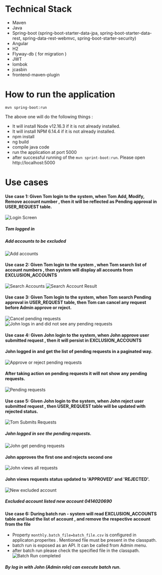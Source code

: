 # Technical Stack
* Maven 
* Java
* Spring-boot (spring-boot-starter-data-jpa, spring-boot-starter-data-rest, spring-data-rest-webmvc, spring-boot-starter-security)
* Angular
* H2
* Flyway-db ( for migration )
* JWT 
* lombok 
* jcasbin
* frontend-maven-plugin

# How to run the application
```
mvn spring-boot:run
```
The above one will do the following things :
* It will install Node v12.16.3 if it is not already installed.
* It will install NPM 6.14.4 if it is not already installed.
* npm install
* ng build
* compile java code
* run the application at port 5000
* after successful running of the `mvn sprint-boot:run`. Please open http://localhost:5000

# Use cases
#### Use case 1: Given Tom login to the system,  when Tom Add, Modify, Remove account number , then it will be  reflected as Pending approval in USER_REQUEST table.
![Login Screen](./docs/LoginScreen.png)
##### Tom logged in
##### Add accounts to be excluded
![Add accounts](./docs/AccountSubmission.png)

#### Use case 2: Given Tom login to the system , when Tom  search list of account numbers , then system will display all accounts from EXCLUSION_ACCOUNTS
![Search Accounts](./docs/SearchAccount.png)
![Search Account Result](./docs/AccountSearchResult.png)
#### Use case 3: Given Tom login to the system,  when Tom search Pending approval in USER_REQUEST table, then Tom can cancel any request before Admin approve or reject.
![Cancel pending requests](./docs/CancelPendingRequest.png)
![John logs in and did not see any pending requests](./docs/NoPendingRequests.png)
#### Use case 4: Given John login to the system, when John approve user submitted request ,  then it will persist in EXCLUSION_ACCOUNTS
#### John logged in and get the list of pending requests in a paginated way.
![Approve or reject pending requests](./docs/ApproveReject.png)
#### After taking action on pending requests it will not show any pending requests.
![Pending requests](./docs/NoPendingRequests.png)
#### Use case 5: Given John login to the system, when John reject user submitted request ,  then USER_REQUEST table will be updated with rejected status.
![Tom Submits Requests](./docs/TomSubmittedRequest.png)
##### John logged in see the pending requests.
![John get pending requests](./docs/JohnGotThePendingReques.png)
#### John approves the first one and rejects second one
![John views all requests](./docs/UserRequests.png)
#### John views requests status updated to 'APPROVED' and 'REJECTED'.
![New excluded account](./docs/ExcluedeAccounts.png)
##### Excluded account listed new account 0414020690
#### Use case 6: During batch run - system will read  EXCLUSION_ACCOUNTS table and load the list of account , and remove the respective account from the file
* Property `monthly.batch_file=batch_file.csv` is configured in applicaton.properites . Mentioned file must be present in the classpath.
* batch run is exposed as an API. It can be called from Admin menu.
* after batch run please check the specified file in the classpath.
![Batch Run completed](./docs/batchRun.png)
##### By log in with John  (Admin role) can execute batch run.

